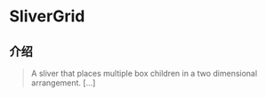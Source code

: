 # SliverGrid

## 介绍

> A sliver that places multiple box children in a two dimensional arrangement. [...]

